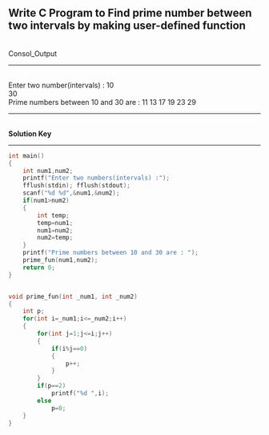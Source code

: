 ## **Write C Program to Find prime number between two intervals by making user-defined function**

<br>Consol_Output</br>

---
<br>Enter two number(intervals) : 10
<br>30
<br>Prime numbers between 10 and 30 are : 11 13 17 19 23 29

----

<br>**Solution Key**

---
```C
int main()
{
	int num1,num2;
	printf("Enter two numbers(intervals) :");
	fflush(stdin); fflush(stdout);
	scanf("%d %d",&num1,&num2);
	if(num1>num2)
	{
		int temp;
		temp=num1;
		num1=num2;
		num2=temp;
	}
	printf("Prime numbers between 10 and 30 are : ");
	prime_fun(num1,num2);
	return 0;
}


void prime_fun(int _num1, int _num2)
{
	int p;
	for(int i=_num1;i<=_num2;i++)
	{
		for(int j=1;j<=i;j++)
		{
			if(i%j==0)
			{
				p++;
			}
		}
		if(p==2)
			printf("%d ",i);
		else
			p=0;
	}
}
```
